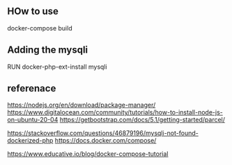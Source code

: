 

## HOw to use 
docker-compose build

## Adding the mysqli
RUN docker-php-ext-install mysqli

## referenace 
https://nodejs.org/en/download/package-manager/
https://www.digitalocean.com/community/tutorials/how-to-install-node-js-on-ubuntu-20-04
https://getbootstrap.com/docs/5.1/getting-started/parcel/

https://stackoverflow.com/questions/46879196/mysqli-not-found-dockerized-php
https://docs.docker.com/compose/

https://www.educative.io/blog/docker-compose-tutorial